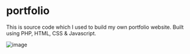 # portfolio
This is source code which I used to build my own portfolio website.
Built using PHP, HTML, CSS & Javascript.

![image](https://github.com/AK1o9/portfolio/assets/96708800/a0c5c7da-35e1-4538-95fd-5146ed8c8362)
